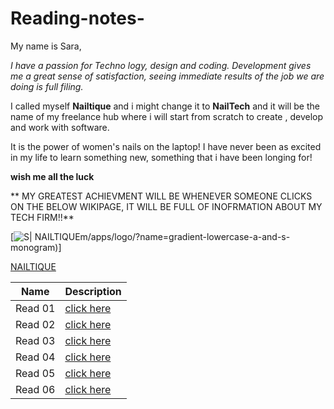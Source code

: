 # Reading-notes-

My name is Sara, 

*I have a passion for Techno logy, design and coding. Development gives me a great sense of satisfaction, seeing immediate results of the job we are doing is full filing.*

I called myself **Nailtique** and i might change it to **NailTech** and it will be the name of my freelance hub where i will start from scratch to create , develop and work with software.

It is the power of women's nails on the laptop!
I have never been as excited in my life to learn something new, something that i have been longing for!

**wish me all the luck**
  
  ** MY GREATEST ACHIEVMENT WILL BE WHENEVER SOMEONE CLICKS ON THE BELOW WIKIPAGE, IT WILL BE FULL OF INOFRMATION ABOUT MY TECH FIRM!!**
  
  
  [![S| NAILTIQUE](https://www.designevo.co)m/apps/logo/?name=gradient-lowercase-a-and-s-monogram)]
  
  [NAILTIQUE](https://en.wikipedia.org/w/index.phpsearch=Nailtique&title=Special%3ASearch&profile=advanced&fulltext=1&ns0=1)
  
    
| Name       | Description |
| ----------- | ----------- |
| Read 01     | [click here](https://nailtique.github.io/Reading-notes-/Read01)       
| Read 02     | [click here](https://nailtique.github.io/Reading-notes-/Read02)
Read 03    |   [click here](https://nailtique.github.io/Reading-notes-/Read03)|
Read 04    |   [click here](https://nailtique.github.io/Reading-notes-/Read04)|
Read 05    |   [click here](https://nailtique.github.io/Reading-notes-/Read05)|
Read 06    |   [click here](https://nailtique.github.io/Reading-notes-/Read06)|













